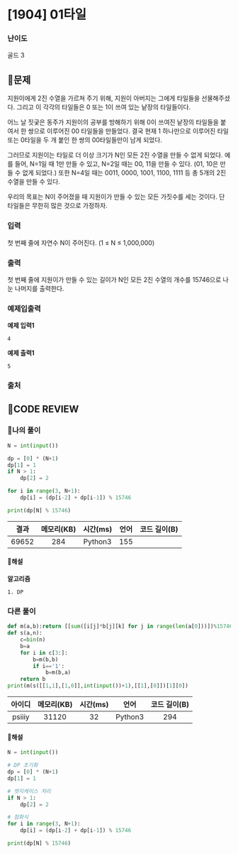 # [1904] 01타일

### **난이도**
골드 3
## **📝문제**
지원이에게 2진 수열을 가르쳐 주기 위해, 지원이 아버지는 그에게 타일들을 선물해주셨다. 그리고 이 각각의 타일들은 0 또는 1이 쓰여 있는 낱장의 타일들이다.

어느 날 짓궂은 동주가 지원이의 공부를 방해하기 위해 0이 쓰여진 낱장의 타일들을 붙여서 한 쌍으로 이루어진 00 타일들을 만들었다. 결국 현재 1 하나만으로 이루어진 타일 또는 0타일을 두 개 붙인 한 쌍의 00타일들만이 남게 되었다.

그러므로 지원이는 타일로 더 이상 크기가 N인 모든 2진 수열을 만들 수 없게 되었다. 예를 들어, N=1일 때 1만 만들 수 있고, N=2일 때는 00, 11을 만들 수 있다. (01, 10은 만들 수 없게 되었다.) 또한 N=4일 때는 0011, 0000, 1001, 1100, 1111 등 총 5개의 2진 수열을 만들 수 있다.

우리의 목표는 N이 주어졌을 때 지원이가 만들 수 있는 모든 가짓수를 세는 것이다. 단 타일들은 무한히 많은 것으로 가정하자.
### **입력**
첫 번째 줄에 자연수 N이 주어진다. (1 ≤ N ≤ 1,000,000)
### **출력**
첫 번째 줄에 지원이가 만들 수 있는 길이가 N인 모든 2진 수열의 개수를 15746으로 나눈 나머지를 출력한다.
### **예제입출력**

**예제 입력1**

```
4
```

**예제 출력1**

```
5
```

### **출처**

## **🧐CODE REVIEW**

### **🧾나의 풀이**

```python
N = int(input())

dp = [0] * (N+1)
dp[1] = 1
if N > 1:
    dp[2] = 2

for i in range(3, N+1):
    dp[i] = (dp[i-2] + dp[i-1]) % 15746

print(dp[N] % 15746)
```

결과	| 메모리(KB) |	시간(ms) |	언어 |	코드 길이(B)
:----:|:-----:|:-----:|:-----:|:--------:
69652|284|Python3|155
#### **📝해설**

**알고리즘**
```
1. DP
```

### **다른 풀이**

```python
def m(a,b):return [[sum([i[j]*b[j][k] for j in range(len(a[0]))])%15746 for k in range(len(b[0]))] for i in a]
def s(a,n):
    c=bin(n)
    b=a
    for i in c[3:]:
        b=m(b,b)
        if i=='1':   
            b=m(b,a)
    return b
print(m(s([[1,1],[1,0]],int(input())+1),[[1],[0]])[1][0])
```

아이디 | 메모리(KB) |	시간(ms) |	언어 |	코드 길이(B) 
:-----:|:-----:|:-----:|:----:|:--------:
psiiiy|31120|32|Python3|294
#### **📝해설**

```python
N = int(input())

# DP 초기화
dp = [0] * (N+1)
dp[1] = 1

# 엣지케이스 처리
if N > 1:
    dp[2] = 2

# 점화식
for i in range(3, N+1):
    dp[i] = (dp[i-2] + dp[i-1]) % 15746

print(dp[N] % 15746)
```